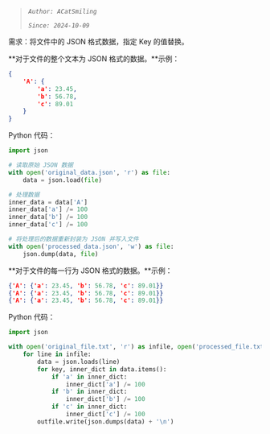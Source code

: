 ﻿>*`Author: ACatSmiling`*
>
>*`Since: 2024-10-09`*

需求：将文件中的 JSON 格式数据，指定 Key 的值替换。

**对于文件的整个文本为 JSON 格式的数据。**示例：

```json
{
    'A': {
        'a': 23.45,
        'b': 56.78,
        'c': 89.01
    }
}
```

Python 代码：

```python
import json

# 读取原始 JSON 数据
with open('original_data.json', 'r') as file:
    data = json.load(file)

# 处理数据
inner_data = data['A']
inner_data['a'] /= 100
inner_data['b'] /= 100
inner_data['c'] /= 100

# 将处理后的数据重新封装为 JSON 并写入文件
with open('processed_data.json', 'w') as file:
    json.dump(data, file)
```

**对于文件的每一行为 JSON 格式的数据。**示例：

```json
{'A': {'a': 23.45, 'b': 56.78, 'c': 89.01}}
{'A': {'a': 23.45, 'b': 56.78, 'c': 89.01}}
{'A': {'a': 23.45, 'b': 56.78, 'c': 89.01}}
```

Python 代码：

```python
import json

with open('original_file.txt', 'r') as infile, open('processed_file.txt', 'w') as outfile:
    for line in infile:
        data = json.loads(line)
        for key, inner_dict in data.items():
            if 'a' in inner_dict:
                inner_dict['a'] /= 100
            if 'b' in inner_dict:
                inner_dict['b'] /= 100
            if 'c' in inner_dict:
                inner_dict['c'] /= 100
        outfile.write(json.dumps(data) + '\n')
```

